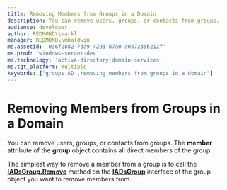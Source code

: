 ```yaml
---
title: Removing Members from Groups in a Domain
description: You can remove users, groups, or contacts from groups.
audience: developer
author: REDMOND\\markl
manager: REDMOND\\mbaldwin
ms.assetid: '036f2882-7da9-4293-87a0-a087235b212f'
ms.prod: 'windows-server-dev'
ms.technology: 'active-directory-domain-services'
ms.tgt_platform: multiple
keywords: ["groups AD ,removing members from groups in a domain"]
---
```


# Removing Members from Groups in a Domain

You can remove users, groups, or contacts from groups. The **member** attribute of the **group** object contains all direct members of the group.

The simplest way to remove a member from a group is to call the [**IADsGroup.Remove**](https://msdn.microsoft.com/library/aa706034) method on the [**IADsGroup**](https://msdn.microsoft.com/library/aa706021) interface of the group object you want to remove members from.

 

 




